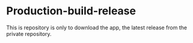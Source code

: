 # Production-build-release
This is repository is only to download the app, the latest release from the private repository.
